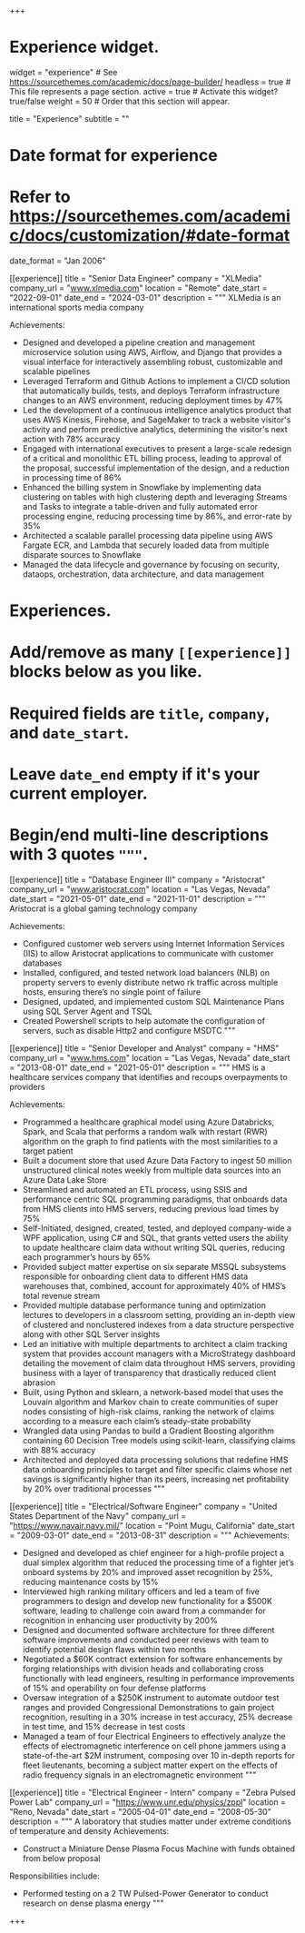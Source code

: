 +++
# Experience widget.
widget = "experience"  # See https://sourcethemes.com/academic/docs/page-builder/
headless = true  # This file represents a page section.
active = true  # Activate this widget? true/false
weight = 50  # Order that this section will appear.

title = "Experience"
subtitle = ""

# Date format for experience
#   Refer to https://sourcethemes.com/academic/docs/customization/#date-format
date_format = "Jan 2006"

[[experience]]
  title = "Senior Data Engineer"
  company = "XLMedia"
  company_url = "www.xlmedia.com"
  location = "Remote"
  date_start = "2022-09-01"
  date_end = "2024-03-01"
  description = """
  XLMedia is an international sports media company

Achievements:

  * Designed and developed a pipeline creation and management microservice solution using AWS, Airflow, and Django that provides a visual interface for interactively assembling robust, customizable and scalable pipelines
  * Leveraged Terraform and Github Actions to implement a CI/CD solution that automatically builds, tests, and deploys Terraform infrastructure changes to an AWS environment, reducing deployment times by 47%
  * Led the development of a continuous intelligence analytics product that uses AWS Kinesis, Firehose, and SageMaker to track a website visitor's activity and perform predictive analytics, determining the visitor's next action with 78% accuracy
  * Engaged with international executives to present a large-scale redesign of a critical and monolithic ETL billing process, leading to approval of the proposal, successful implementation of the design, and a reduction in processing time of 86%
  * Enhanced the billing system in Snowflake by implementing data clustering on tables with high clustering depth and leveraging Streams and Tasks to integrate a table-driven and fully automated error processing engine, reducing processing time by 86%, and error-rate by 35%
  * Architected a scalable parallel processing data pipeline using AWS Fargate ECR, and Lambda that securely loaded data from multiple disparate sources to Snowflake
  * Managed the data lifecycle and governance by focusing on security, dataops, orchestration, data architecture, and data management

# Experiences.
#   Add/remove as many `[[experience]]` blocks below as you like.
#   Required fields are `title`, `company`, and `date_start`.
#   Leave `date_end` empty if it's your current employer.
#   Begin/end multi-line descriptions with 3 quotes `"""`.
[[experience]]
  title = "Database Engineer III"
  company = "Aristocrat"
  company_url = "www.aristocrat.com"
  location = "Las Vegas, Nevada"
  date_start = "2021-05-01"
  date_end = "2021-11-01"
  description = """
  Aristocrat is a global gaming technology company
  
Achievements:
  
  * Configured customer web servers using Internet Information Services (IIS) to allow Aristocrat applications to 
communicate with customer databases 
  * Installed, configured, and tested network load balancers (NLB) on property servers to evenly distribute netwo rk 
traffic across multiple hosts, ensuring there’s no single point of failure 
  * Designed, updated, and implemented custom SQL Maintenance Plans using SQL Server Agent and TSQL
  * Created Powershell scripts to help automate the configuration of servers, such as disable Http2 and configure 
MSDTC
 """


[[experience]]
  title = "Senior Developer and Analyst"
  company = "HMS"
  company_url = "www.hms.com"
  location = "Las Vegas, Nevada"
  date_start = "2013-08-01"
  date_end = "2021-05-01"
  description = """
  HMS is a healthcare services company that identifies and recoups overpayments to providers
 
Achievements:
  
  * Programmed a healthcare graphical model using Azure Databricks, Spark, and Scala that performs a random walk with restart (RWR) algorithm on the graph to find patients with the most similarities to a target patient
  * Built a document store that used Azure Data Factory to ingest 50 million unstructured clinical notes weekly from multiple data sources into an Azure Data Lake Store
  * Streamlined and automated an ETL process, using SSIS and performance centric SQL programming paradigms, that onboards data from HMS clients into HMS servers, reducing previous load times by 75%
  * Self-Initiated, designed, created, tested, and deployed company-wide a WPF application, using C# and SQL, that grants vetted users the ability to update healthcare claim data without writing SQL queries, reducing each programmer’s hours by 65%
  * Provided subject matter expertise on six separate MSSQL subsystems responsible for onboarding client data to different
HMS data warehouses that, combined, account for approximately 40% of HMS’s total revenue stream
  * Provided multiple database performance tuning and optimization lectures to developers in a classroom setting, providing an in-depth view of clustered and nonclustered indexes from a data structure perspective along with other SQL Server insights
  * Led an initiative with multiple departments to architect a claim tracking system that provides account managers with a MicroStrategy dashboard detailing the movement of claim data throughout HMS servers, providing business with a layer of transparency that drastically reduced client abrasion
  * Built, using Python and sklearn, a network-based model that uses the Louvain algorithm and Markov chain to create communities of super
nodes consisting of high-risk claims, ranking the network of claims according to a measure each claim’s steady-state
probability
  * Wrangled data using Pandas to build a Gradient Boosting algorithm containing 60 Decision Tree models using scikit-learn, classifying claims with 88% accuracy
  * Architected and deployed data processing solutions that redefine HMS data onboarding principles to target and filter specific claims whose net savings is significantly higher than its peers, increasing net profitability by 20% over traditional processes
  """

[[experience]]
  title = "Electrical/Software Engineer"
  company = "United States Department of the Navy"
  company_url = "https://www.navair.navy.mil/"
  location = "Point Mugu, California"
  date_start = "2009-03-01"
  date_end = "2013-08-31"
  description = """
  Achievements:
  * Designed and developed as chief engineer for a high-profile project a dual simplex algorithm that reduced the processing time of a fighter jet’s onboard systems by 20% and improved asset recognition by 25%, reducing maintenance costs by 15%
  * Interviewed high ranking military officers and led a team of five programmers to design and develop new functionality for a $500K software, leading to challenge coin award from a commander for recognition in enhancing user productivity by 200%
  * Designed and documented software architecture for three different software improvements and conducted peer reviews with team to identify potential design flaws within two months
  * Negotiated a $60K contract extension for software enhancements by forging relationships with division heads and collaborating cross functionally with lead engineers, resulting in performance improvements of 15% and operability on four defense platforms
  * Oversaw integration of a $250K instrument to automate outdoor test ranges and provided Congressional Demonstrations to gain project recognition, resulting in a 30% increase in test accuracy, 25% decrease in test time, and 15% decrease in test costs
  * Managed a team of four Electrical Engineers to effectively analyze the effects of electromagnetic interference on cell phone jammers using a state-of-the-art $2M instrument, composing over 10 in-depth reports for fleet lieutenants, becoming a subject matter expert on the effects of radio frequency signals in an electromagnetic environment
  """

[[experience]]
  title = "Electrical Engineer - Intern"
  company = "Zebra Pulsed Power Lab"
  company_url = "https://www.unr.edu/physics/zppl"
  location = "Reno, Nevada"
  date_start = "2005-04-01"
  date_end = "2008-05-30"
  description = """
  A laboratory that studies matter under extreme conditions of temperature and density
  Achievements:
  * Construct a Miniature Dense Plasma Focus Machine with funds obtained from below proposal
  
  Responsibilities include:
  * Performed testing on a 2 TW Pulsed-Power Generator to conduct research on dense plasma energy
  """
  
+++
